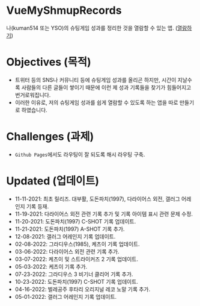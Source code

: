 # VueMyShmupRecords
나(kuman514 또는 YSO)의 슈팅게임 성과를 정리한 것을 열람할 수 있는 앱.
([열람하기](https://kuman514.github.io/VueMyShmupRecords))

# Objectives (목적)
- 트위터 등의 SNS나 커뮤니티 등에 슈팅게임 성과를 올리곤 하지만, 시간이 지날수록 사람들의 다른 글들이 쌓이기 때문에 이런 제 성과 기록들을 찾기가 힘들어지고 번거로워집니다.
- 이러한 이유로, 저의 슈팅게임 성과를 쉽게 열람할 수 있도록 하는 앱을 따로 만들기로 하였습니다.

# Challenges (과제)
- `Github Pages`에서도 라우팅이 잘 되도록 해시 라우팅 구축.

# Updated (업데이트)
- 11-11-2021: 최초 릴리즈. 대부활, 도돈파치(1997), 다라이어스 외전, 갤러그 어레인지 기록 등재.
- 11-19-2021: 다라이어스 외전 관련 기록 추가 및 기록 아이템 표시 관련 문제 수정.
- 11-20-2021: 도돈파치(1997) C-SHOT 기록 업데이트.
- 11-21-2021: 도돈파치(1997) A-SHOT 기록 추가.
- 12-08-2021: 갤러그 어레인지 기록 업데이트.
- 02-08-2022: 그라디우스(1985), 케츠이 기록 업데이트.
- 03-06-2022: 다라이어스 외전 관련 기록 추가.
- 03-07-2022: 케츠이 및 스트라이커즈 2 기록 업데이트.
- 05-03-2022: 케츠이 기록 추가.
- 07-23-2022: 그라디우스 3 비기너 클리어 기록 추가.
- 10-23-2022: 도돈파치(1997) C-SHOT 기록 업데이트.
- 04-16-2022: 벌레공주 후타리 오리지널 레코 노말 기록 추가.
- 05-01-2022: 갤러그 어레인지 기록 업데이트.
